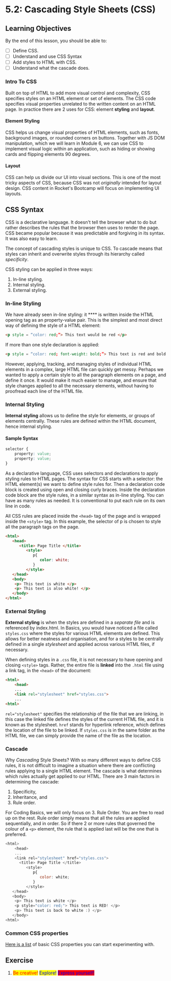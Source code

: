 # 5.2: Cascading Style Sheets (CSS)

## Learning Objectives

By the end of this lesson, you should be able to:

* [ ] Define CSS.&#x20;
* [ ] Understand and use CSS Syntax&#x20;
* [ ] Add styles to HTML with CSS.
* [ ] Understand what the cascade does.

### Intro To CSS

Built on top of HTML to add more visual control and complexity, CSS specifies styles on an HTML element or set of elements. The CSS code specifies visual properties unrelated to the written content on an HTML page. In practice there are 2 uses for CSS: element **styling** and **layout**.

#### Element Styling

CSS helps us change visual properties of HTML elements, such as fonts, background images, or rounded corners on buttons. Together with JS DOM manipulation, which we will learn in Module 6, we can use CSS to implement visual logic within an application, such as hiding or showing cards and flipping elements 90 degrees.

#### Layout

CSS can help us divide our UI into visual sections. This is one of the most tricky aspects of CSS, because CSS was not _originally_ intended for layout design. CSS content in Rocket's Bootcamp will focus on implementing UI layouts.

## CSS Syntax

CSS is a declarative language. It doesn't tell the browser what to do but rather describes the rules that the browser then uses to render the page. CSS became popular because it was predictable and forgiving in its syntax. It was also easy to learn.

The concept of cascading styles is unique to CSS. To cascade means that styles can inherit and overwrite styles through its hierarchy called _specificity_.&#x20;

CSS styling can be applied in three ways:

1. In-line styling.
2. Internal styling.
3. External styling.

### In-line Styling

We have already seen in-line styling: it **** is written inside the HTML opening tag as an property-value pair.  This is the simplest and most direct way of defining the style of a HTML element:

```html
<p style = “color: red;”> This text would be red </p>
```

If more than one style declaration is applied:

```html
<p style = “color: red; font-weight: bold;”> This text is red and bold </p>
```

However, applying, tracking, and managing styles of individual HTML elements in a complex, large HTML file can quickly get messy. Perhaps we wanted to apply a certain style to all the paragraph elements on a page, and define it once. It would make it much easier to manage, and ensure that style changes applied to all the necessary elements, without having to proofread each line of the HTML file.

### **Internal Styling**

**Internal styling** allows us to define the style for elements, or groups of elements centrally. These rules are defined within the HTML document, hence internal styling.

#### Sample Syntax

```css
selector {
	property: value;
	property: value;
}
```



As a declarative language, CSS uses selectors and declarations to apply styling rules to HTML pages. The syntax for CSS starts with a selector: the HTML element(s) we want to define style rules for. Then a declaration code block is created using open and closing curly braces. Inside the declaration code block are the style rules, in a similar syntax as in-line styling. You can have as many rules as needed. It is conventional to put each rule on its own line in code.&#x20;

All CSS rules are placed inside the `<head>` tag of the page and is wrapped inside the `<style>` tag. In this example, the selector of p is chosen to style all the paragraph tags on the page.

```html
<html>
   <head>
      <title> Page Title </title>
         <style>
            p{			
               color: white;
            }
         </style>
   </head>
   <body>
	<p> This text is white </p>
	<p> This text is also white! </p>
   </body>
</html>
```

### **External Styling**

**External styling** is when the styles are defined in a _separate file_ and is referenced by index.html. In Basics, you would have noticed a file called `styles.css` where the styles for various HTML elements are defined. This allows for better neatness and organisation, and for a styles to be centrally defined in a single _stylesheet_ and applied across various HTML files, if necessary.

When defining styles in a `.css` file, it is not necessary to have opening and closing `<style>` tags. Rather, the entire file is **linked** into the `.html` file using a link tag, in the `<head>` of the document:

```html
<html>
    <head>
    ...
    <link rel="stylesheet" href="styles.css">
    ...
<html>
```

`rel="stylesheet"` specifies the relationship of the file that we are linking, in this case the linked file defines the styles of the current HTML file, and it is known as the stylesheet. `href` stands for hyperlink reference, which defines the location of the file to be linked. If `styles.css` is in the same folder as the HTML file, we can simply provide the name of the file as the location.

### Cascade

Why _Cascading_ Style Sheets? With so many different ways to define CSS rules, it is not difficult to imagine a situation where there are conflicting rules applying to a single HTML element. The cascade is what determines which rules actually get applied to our HTML. There are 3 main factors in determining the cascade:

1. Specificity,
2. Inheritance, and
3. Rule order.

For Coding Basics, we will only focus on 3. Rule Order. You are free to read up on the rest. Rule order simply means that all the rules are applied sequentially, and in order. So if there 2 or more rules that governed the colour of a `<p>` element, the rule that is applied last will be the one that is preferred.&#x20;

```javascript
<html>
    <head>
    ...
    <link rel="stylesheet" href="styles.css">
      <title> Page Title </title>
         <style>
            p{			
               color: white;
            }
         </style>
   </head>
   <body>
	<p> This text is white </p>
	<p style="color: red;"> This text is RED! </p>
	<p> This text is back to white :) </p>
   </body>
<html>
```

### Common CSS properties

[Here is a list](http://web.simmons.edu/\~grabiner/comm244/weekthree/css-basic-properties.html) of basic CSS properties you can start experimenting with.

## Exercise

1. <mark style="color:red;background-color:yellow;">Be creative!</mark> <mark style="color:blue;">Explore!</mark> <mark style="color:blue;background-color:red;">Express yourself!</mark>
